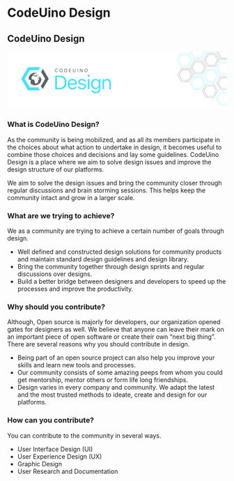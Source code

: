 # CodeUino Design

## CodeUino Design

![](../.gitbook/assets/artboard-2%20%281%29.jpg)

### What is CodeUino Design?

As the community is being mobilized, and as all its members participate in the choices about what action to undertake in design, it becomes useful to combine those choices and decisions and lay some guidelines. CodeUino Design is a place where we aim to solve design issues and improve the design structure of our platforms.

We aim to solve the design issues and bring the community closer through regular discussions and brain storming sessions. This helps keep the community intact and grow in a larger scale.



### What are we trying to achieve?

We as a community are trying to achieve a certain number of goals through design.

* Well defined and constructed design solutions for community products and maintain standard design guidelines and design library. 
* Bring the community together through design sprints and regular discussions over designs. 
* Build a better bridge between designers and developers to speed up the processes and improve the productivity.



### Why should you contribute?

Although, Open source is majorly for developers, our organization opened gates for designers as well. We believe that anyone can leave their mark on an important piece of open software or create their own “next big thing”. There are several reasons why you should contribute in design.

* Being part of an open source project can also help you improve your skills and learn new tools and processes. 
* Our community consists of some amazing peeps from whom you could get mentorship, mentor others or form life long friendships. 
* Design varies in every company and community. We adapt the latest and the most trusted methods to ideate, create and design for our platforms.



### How can you contribute?

You can contribute to the community in several ways.

* User Interface Design \(UI\) 
* User Experience Design \(UX\) 
* Graphic Design 
* User Research and Documentation

